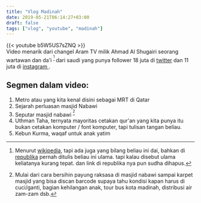 ```yaml
---
title: "Vlog Madinah"
date: 2019-05-21T06:14:27+03:00
draft: false
tags: ["vlog", "youtube", "madinah"]
---
```


{{< youtube b5W5US7sZNQ >}}  
Video menarik dari changel Aram TV milik Ahmad Al Shugairi seorang wartawan dan da'i <sup>[^1] </sup> dari saudi yang punya follower 18 juta di [twitter](https://twitter.com/shugairi) dan 11 juta di [instagram ](https://www.instagram.com/ahmadalshugairi/).


## Segmen dalam video:  

1. Metro atau yang kita kenal disini sebagai MRT di Qatar
2. Sejarah perluasan masjid Nabawi
3. Seputar masjid nabawi <sup>[^2] </sup>
4. Uthman Taha, ternyata mayoritas cetakan qur'an yang kita punya itu bukan cetakan komputer / font komputer, tapi tulisan tangan beliau.
5. Kebun Kurma, waqaf untuk anak yatim

[^1]: Menurut [wikipedia](https://en.wikipedia.org/wiki/Ahmad_Al_Shugairi), tapi ada juga yang bilang beliau ini dai, bahkan di [republika](https://webcache.googleusercontent.com/search?q=cache:QwEP9aDguYAJ:https://www.republika.co.id/berita/koran/pro-kontra/16/04/11/o5gjg619-era-ulama-dengan-santri-followers-di-medsos+&cd=2&hl=en&ct=clnk&gl=kw) pernah ditulis beliau ini ulama. tapi kalau disebut ulama keliatanya kurang tepat. dan link di republika nya pun sudha dihapus.
[^2]: Mulai dari cara bersihin payung raksasa di masjid nabawi sampai karpet masjid yang bisa discan barcode supaya tahu kondisi kapan harus di cuci/ganti, bagian kehilangan anak, tour bus kota madinah, distribusi air zam-zam dsb.
